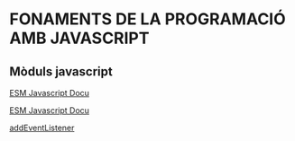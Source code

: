 # FONAMENTS DE LA PROGRAMACIÓ AMB JAVASCRIPT

##  **Mòduls javascript**

[ESM Javascript Docu](https://lenguajejs.com/javascript/caracteristicas/modulos-es6/)

[ESM Javascript Docu](https://lenguajejs.com/javascript/caracteristicas/modulos-es6/)

[addEventListener](https://developer.mozilla.org/es/docs/Web/API/EventTarget/addEventListener)
